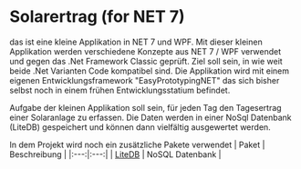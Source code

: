 # Solarertrag (for NET 7)
das ist eine kleine Applikation in NET 7 und WPF. Mit dieser kleinen Applikation werden verschiedene Konzepte aus NET 7 / WPF verwendet und gegen das .Net Framework Classic geprüft. Ziel soll sein, in wie weit beide .Net Varianten Code kompatibel sind. Die Applikation wird mit einem eigenen Entwicklungsframework "EasyPrototypingNET" das sich bisher  selbst noch in einem frühen Entwicklungsstatium befindet.

Aufgabe der kleinen Applikation soll sein, für jeden Tag den Tagesertrag einer Solaranlage zu erfassen. Die Daten werden in einer NoSql Datenbank (LiteDB) gespeichert und können dann vielfältig ausgewertet werden. 

In dem Projekt wird noch ein zusätzliche Pakete verwendet
| Paket | Beschreibung |
|:---:|:---:|
| [LiteDB](https://github.com/mbdavid/LiteDB) | NoSQL Datenbank |

